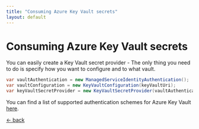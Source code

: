 ```yaml
---
title: "Consuming Azure Key Vault secrets"
layout: default
---
```


# Consuming Azure Key Vault secrets
You can easily create a Key Vault secret provider - The only thing you need to do is specify how you want to configure and to what vault.

```csharp
var vaultAuthentication = new ManagedServiceIdentityAuthentication();
var vaultConfiguration = new KeyVaultConfiguration(keyVaultUri);
var keyVaultSecretProvider = new KeyVaultSecretProvider(vaultAuthentication, vaultConfiguration)
```

You can find a list of supported authentication schemes for Azure Key Vault [here](./../auth/azure-key-vault).

[&larr; back](/)
